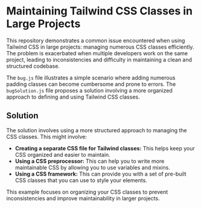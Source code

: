 # Maintaining Tailwind CSS Classes in Large Projects

This repository demonstrates a common issue encountered when using Tailwind CSS in large projects: managing numerous CSS classes efficiently.  The problem is exacerbated when multiple developers work on the same project, leading to inconsistencies and difficulty in maintaining a clean and structured codebase.

The `bug.js` file illustrates a simple scenario where adding numerous padding classes can become cumbersome and prone to errors. The `bugSolution.js` file proposes a solution involving a more organized approach to defining and using Tailwind CSS classes.

## Solution

The solution involves using a more structured approach to managing the CSS classes.  This might involve:

* **Creating a separate CSS file for Tailwind classes:** This helps keep your CSS organized and easier to maintain.
* **Using a CSS preprocessor:** This can help you to write more maintainable CSS by allowing you to use variables and mixins.
* **Using a CSS framework:** This can provide you with a set of pre-built CSS classes that you can use to style your elements.

This example focuses on organizing your CSS classes to prevent inconsistencies and improve maintainability in larger projects.